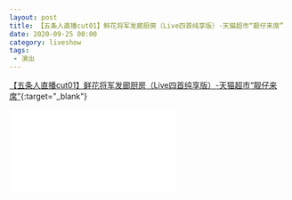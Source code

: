 ```yaml
---
layout: post
title: 【五条人直播cut01】鲜花将军发廊厨房（Live四首纯享版）-天猫超市“靓仔来席”
date: 2020-09-25 00:00
category: liveshow
tags:
 - 演出
---
```


[【五条人直播cut01】鲜花将军发廊厨房（Live四首纯享版）-天猫超市“靓仔来席”](https://www.bilibili.com/video/BV1Dk4y1k7Ks){:target="_blank"}

<div class="iframe-container"><iframe class="responsive-iframe" src="//player.bilibili.com/player.html?aid=754744427&bvid=BV1Dk4y1k7Ks&cid=238899367&page=1" frameborder="no" allowfullscreen="true"></iframe></div>
